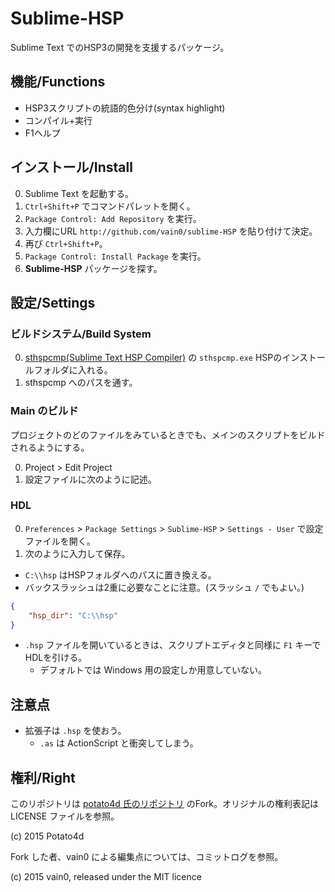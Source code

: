 # Sublime-HSP
Sublime Text でのHSP3の開発を支援するパッケージ。

## 機能/Functions
* HSP3スクリプトの統語的色分け(syntax highlight)
* コンパイル+実行
* F1ヘルプ

## インストール/Install
0. Sublime Text を起動する。
0. `Ctrl+Shift+P` でコマンドパレットを開く。
0. `Package Control: Add Repository` を実行。
0. 入力欄にURL `http://github.com/vain0/sublime-HSP` を貼り付けて決定。
0. 再び `Ctrl+Shift+P`。
0. `Package Control: Install Package` を実行。
0. **Sublime-HSP** パッケージを探す。

## 設定/Settings
### ビルドシステム/Build System
0. [sthspcmp(Sublime Text HSP Compiler)](https://github.com/potato4d/sthspcmp) の `sthspcmp.exe` HSPのインストールフォルダに入れる。
0. sthspcmp へのパスを通す。

### Main のビルド
プロジェクトのどのファイルをみているときでも、メインのスクリプトをビルドされるようにする。

0. Project > Edit Project
0. 設定ファイルに次のように記述。

### HDL
0. `Preferences` > `Package Settings` > `Sublime-HSP` > `Settings - User` で設定ファイルを開く。
0. 次のように入力して保存。
  * `C:\\hsp` はHSPフォルダへのパスに置き換える。
  * バックスラッシュは2重に必要なことに注意。(スラッシュ `/` でもよい。)

```json
{
    "hsp_dir": "C:\\hsp"
}
```

* `.hsp` ファイルを開いているときは、スクリプトエディタと同様に `F1` キーでHDLを引ける。
    * デフォルトでは Windows 用の設定しか用意していない。

## 注意点
* 拡張子は `.hsp` を使おう。
    * `.as` は ActionScript と衝突してしまう。

## 権利/Right
このリポジトリは [potato4d 氏のリポジトリ](https://github.com/potato4d/sublime-HSP) のFork。オリジナルの権利表記は LICENSE ファイルを参照。

(c) 2015 Potato4d

Fork した者、vain0 による編集点については、コミットログを参照。

(c) 2015 vain0, released under the MIT licence
